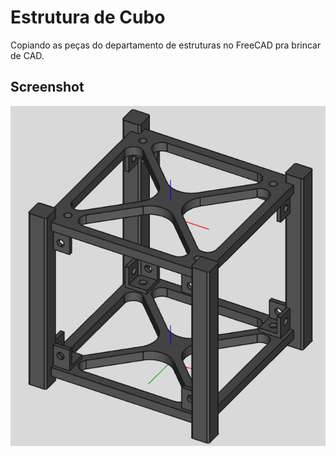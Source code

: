 # Estrutura de Cubo
Copiando as peças do departamento de estruturas no FreeCAD pra brincar de
CAD.

## Screenshot
![imagem cubo](./screenshot.png)
